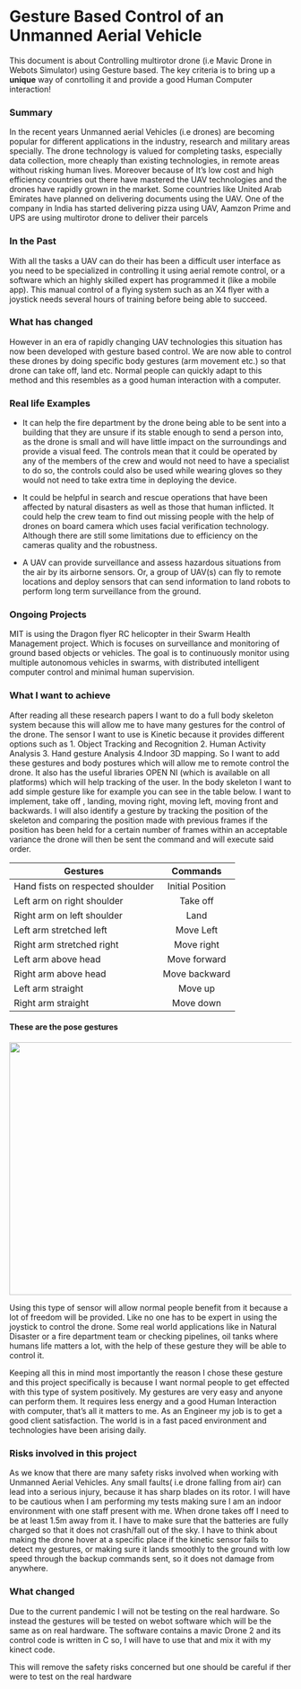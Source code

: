 # Gesture Based Control of an Unmanned Aerial Vehicle

This document is about Controlling multirotor drone (i.e Mavic Drone in Webots Simulator) using Gesture based. The key criteria is to bring up a **unique** way of conrtolling it and provide a good Human Computer interaction!


### Summary
In the recent years Unmanned aerial Vehicles (i.e drones) are becoming popular for different applications in the industry, research and military areas specially. The drone technology is valued for completing tasks, especially data collection, more cheaply than existing technologies, in remote areas without risking human lives. Moreover because of It’s low cost and high efficiency countries out there have mastered the UAV technologies and the drones have rapidly grown in the market. Some countries like United Arab Emirates have planned on delivering documents using the UAV. One of the company in India has started delivering pizza using UAV, Aamzon Prime and UPS are using multirotor drone to deliver their parcels

### In the Past

With all the tasks a UAV can do their has been a difficult user interface as you need to be specialized in controlling it using aerial remote control, or a software which an highly skilled expert has programmed it (like a mobile app). This manual control of a flying system such as an X4 flyer with a joystick needs several hours of training before being able to succeed.

### What has changed

However in an era of rapidly changing UAV technologies this situation has now been developed with gesture based control. We are now able to control these drones by doing specific body gestures (arm movement etc.) so that drone can take off, land etc.  Normal people can quickly adapt to this method and this resembles as a good human interaction with a computer.

### Real life Examples
* It can help the fire department by the drone being able to be sent into a building that they are unsure if its stable enough to send a person into, as the drone is small and will have little impact on the surroundings and provide a visual feed. The controls mean that it could be operated by any of the members of the crew and would not need to have a specialist to do so, the controls could also be used while wearing gloves so they would not need to take extra time in deploying the device. 

* It could be helpful in search and rescue operations that have been affected by natural disasters as well as those that human inflicted. It could help the crew team to find out missing people with the help of drones on board camera which uses facial verification technology. Although there are still some limitations due to efficiency on the cameras quality and the robustness. 

* A UAV can provide surveillance and assess hazardous situations from the air by its airborne sensors. Or, a group of UAV(s) can fly to remote locations and deploy sensors that can send information to land robots to perform long term surveillance from the ground.


### Ongoing Projects

MIT is using the Dragon flyer RC helicopter in their Swarm Health Management project. Which is focuses on surveillance and monitoring of ground based objects or vehicles. The goal is to continuously monitor using multiple autonomous vehicles in swarms, with distributed intelligent computer control and minimal human supervision.


### What I want to achieve

After reading all these research papers I want to do a full body skeleton system because this will allow me to have many gestures for the control of the drone. The sensor I want to use is  Kinetic because it provides different options such as 1. Object Tracking and Recognition 2. Human Activity Analysis 3. Hand gesture Analysis 4.Indoor 3D mapping. So I want to add these gestures and body postures which will allow me to remote control the drone. It also has the useful libraries OPEN NI (which is available on all platforms) which will help tracking of the user. In the body skeleton I want to add simple gesture like for example you can see in the table below. I want to implement, take off , landing, moving right, moving left, moving front and backwards. I will also identify a gesture by tracking the position of the skeleton and comparing the position made with previous frames if the position has been held for a certain number of frames within an acceptable variance the drone will then be sent the command and will execute said order.

| Gestures                         |Commands      | 
| -------------------------------- |:-------------:|
| Hand fists on respected shoulder      | Initial Position | 
| Left arm on right shoulder      | Take off | 
| Right arm on left shoulder     | Land     |   
| Left arm stretched left | Move Left     |
| Right arm stretched right     | Move right| 
| Left arm above head      | Move forward      |   
| Right arm above head | Move backward      |
| Left arm straight      | Move up | 
| Right arm straight       | Move down| 


#### These are the pose gestures

<p align="center">
    <img width="1000" height="450" src="/images/gestures.png">
</p>

Using this type of sensor will allow normal people benefit from it because a lot of freedom will be provided. Like no one has to be expert in using the joystick to control the drone. Some real world applications like in Natural Disaster or a fire department team or checking pipelines, oil tanks where humans life matters a lot, with the help of these gesture they will be able to control it.

Keeping all this in mind most importantly the reason I chose these gesture and this project specifically is because I want normal people to get effected with this type of system positively. My gestures are very easy and anyone can perform them. It requires less energy and a good Human Interaction with computer, that’s all it matters to me. As an Engineer my job is to get a good client satisfaction. The world is in a fast paced environment and technologies have been arising daily. 


### Risks involved in this project

As we know that there are  many safety risks involved when working with Unmanned Aerial Vehicles. Any small faults( i.e drone falling from air) can lead into a serious injury, because it has sharp blades on its rotor. I will have to be cautious when I am performing my tests making sure I am an indoor environment with one staff present with me. When drone takes off I need to be at least 1.5m away from it. I have to make sure that the batteries are fully charged so that it does not crash/fall out of the sky. I have to think about making the drone hover at a specific place if the kinetic sensor fails to detect my gestures, or making sure it lands smoothly to the ground with low speed through the backup commands sent, so it does not damage from anywhere.


### What changed

Due to the current pandemic I will not be testing on the real hardware. So instead the gestures will be tested on webot software which will be the same as on real hardware. The software contains a mavic Drone 2 and its control code is written in C so, I will have to use that and mix it with my kinect code.

This will remove the safety risks concerned but one should be careful if ther were to test on the real hardware



